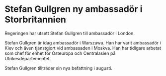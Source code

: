 # Stefan Gullgren ny ambassadör i Storbritannien

Regeringen har utsett Stefan Gullgren till ambassadör i London.

Stefan Gullgren är idag ambassadör i Warszawa. Han har varit ambassadör i Kiev och även tjänstgjort vid ambassaden i Moskva. Han har tidigare arbetat som chef för enhet för Östeuropa och Centralasien på Utrikesdepartementet.

Stefan Gullgren tillträder sin nya befattning i augusti.
